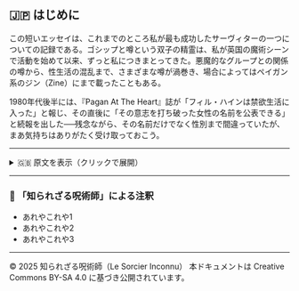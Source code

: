 ## 🇯🇵 はじめに

この短いエッセイは、これまでのところ私が最も成功したサーヴィターの一つについての記録である。ゴシップと噂という双子の精霊は、私が英国の魔術シーンで活動を始めて以来、ずっと私につきまとってきた。悪魔的なグループとの関係の噂から、性生活の混乱まで、さまざまな噂が渦巻き、場合によってはペイガン系のジン（Zine）にまで載ったこともある。

1980年代後半には、『Pagan At The Heart』誌が「フィル・ハインは禁欲生活に入った」と報じ、その直後に「その意志を打ち破った女性の名前を公表できる」と続報を出した──残念ながら、その名前だけでなく性別まで間違っていたが、まあ気持ちはありがたく受け取っておこう。

---

<details>
<summary>🇬🇧 原文を表示（クリックで展開）</summary>

```markdown
### Introduction

This short essay is an account of one of my most successful servitors to date. The twin spirits of gossip and rumour have followed me about ever since I started doing things on the UK magical scene. Rumours ranging from allegations of affiliation to dark satanic groups to upheavals in my sex-life have whirled around and in some instances, ended up in the pages of pagan 'zines.

Back in the late 80's, Pagan At The Heart magazine announced to their readers that I had become celibate, and followed this up with the announcement that they could name the lady who overcame my will - unfortunately, they got not only the name but also the gender of the person concerned wrong, but I suppose it's the thought that counts!
```

</details>

---

### 🐌 「知られざる呪術師」による注釈

- あれやこれや1
- あれやこれや2
- あれやこれや3

---

© 2025 知られざる呪術師（Le Sorcier Inconnu）
本ドキュメントは Creative Commons BY-SA 4.0 に基づき公開されています。
